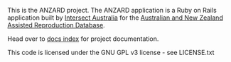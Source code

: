 This is the ANZARD project. The ANZARD application is a Ruby on Rails application built by [Intersect Australia](http://www.intersect.org.au/) for the [Australian and New Zealand Assisted Reproduction Database](https://npesu.unsw.edu.au/data-collection/australian-new-zealand-assisted-reproduction-database-anzard).

Head over to [docs index](docs/README.md) for project documentation.

This code is licensed under the GNU GPL v3 license - see LICENSE.txt
